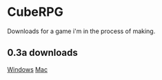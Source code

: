 # CubeRPG
Downloads for a game i'm in the process of making.

## 0.3a downloads 

<a href="https://github.com/593170/CubeRPG/raw/master/Alpha%20Builds/0.3a/Windows/CubeRPG%200.3a%20Windows.zip">Windows</a>
<a href="https://github.com/593170/CubeRPG/raw/master/Alpha%20Builds/0.3a/Mac/CubeRPG%200.3a%20OS%20X.app.zip">Mac</a>
